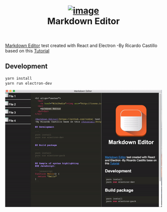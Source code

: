 <h1 align="center">
  <br>
    <a href="WikiPedia"><img src="http://icons.iconarchive.com/icons/pelfusion/long-shadow-ios7/1024/Notes-icon.png" alt="image" width="200"></a>
  <br>
	Markdown Editor
  <br><br>
</h1>

[Markdown Editor](https://github.com/vodre) test created with React and Electron
-By Ricardo Castillo based on this [Tutorial](https://medium.freecodecamp.org/heres-how-i-created-a-markdown-app-with-electron-and-react-1e902f8601ca) 

## Development

```
yarn install
yarn run electron-dev
```


![alt text](https://github.com/vodre/markdown_editor/blob/master/gif2.gif)
